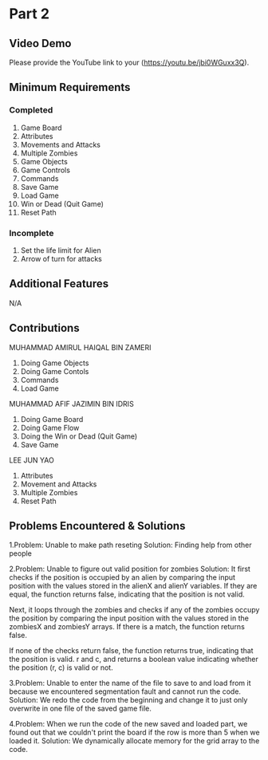 # Part 2

## Video Demo

Please provide the YouTube link to your (https://youtu.be/jbi0WGuxx3Q).

## Minimum Requirements

### Completed


1. Game Board
2. Attributes
3. Movements and Attacks
4. Multiple Zombies
5. Game Objects
6. Game Controls
7. Commands
8. Save Game
9. Load Game
10. Win or Dead (Quit Game)
11. Reset Path

### Incomplete

1. Set the life limit for Alien
2. Arrow of turn for attacks

## Additional Features

N/A

## Contributions


MUHAMMAD AMIRUL HAIQAL BIN ZAMERI

1. Doing Game Objects
3. Doing Game Contols
4. Commands
5. Load Game

MUHAMMAD AFIF JAZIMIN BIN IDRIS

1. Doing Game Board
2. Doing Game Flow
3. Doing the Win or Dead (Quit Game)
4. Save Game

LEE JUN YAO

1. Attributes
2. Movement and Attacks
3. Multiple Zombies
4. Reset Path

## Problems Encountered & Solutions

1.Problem: Unable to make path reseting
Solution: Finding help from other people

2.Problem: Unable to figure out valid position for zombies
Solution: It first checks if the position is occupied by an alien by comparing the input position with the values stored in the alienX and alienY variables. If they are equal, the function returns false, indicating that the position is not valid.

Next, it loops through the zombies and checks if any of the zombies occupy the position by comparing the input position with the values stored in the zombiesX and zombiesY arrays. If there is a match, the function returns false.

If none of the checks return false, the function returns true, indicating that the position is valid. r and c, and returns a boolean value indicating whether the position (r, c) is valid or not.

3.Problem: Unable to enter the name of the file to save to and load from it because we encountered segmentation fault and cannot run the code.
Solution: We redo the code from the beginning and change it to just only overwrite in one file of the saved game file.

4.Problem: When we run the code of the new saved and loaded part, we found out that we couldn't print the board if the row is more than 5 when we loaded it.
Solution: We dynamically allocate memory for the grid array to the code.

